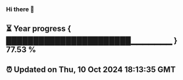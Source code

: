 ### Hi there 👋
⏳ Year progress { ███████████████████████▁▁▁▁▁▁▁ } 77.53 %
---
⏰ Updated on Thu, 10 Oct 2024 18:13:35 GMT
---
